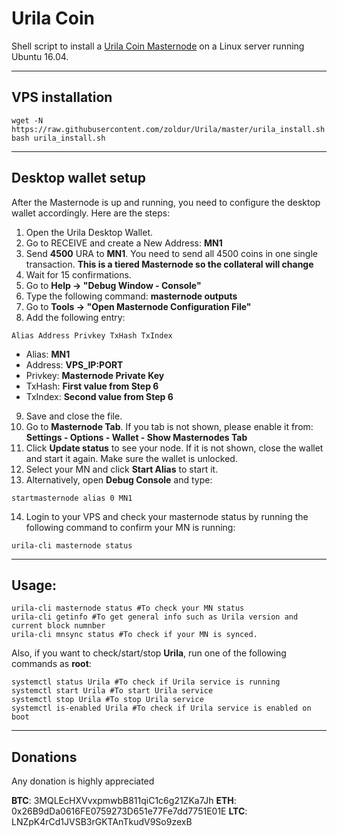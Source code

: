 # Urila Coin
Shell script to install a [Urila Coin Masternode](https://urila.network/) on a Linux server running Ubuntu 16.04.
***

## VPS installation
```
wget -N https://raw.githubusercontent.com/zoldur/Urila/master/urila_install.sh
bash urila_install.sh
```
***

## Desktop wallet setup

After the Masternode is up and running, you need to configure the desktop wallet accordingly. Here are the steps:
1. Open the Urila Desktop Wallet.
2. Go to RECEIVE and create a New Address: **MN1**
3. Send **4500** URA to **MN1**. You need to send all 4500 coins in one single transaction.  **This is a tiered Masternode so the collateral will change**
4. Wait for 15 confirmations.
5. Go to **Help -> "Debug Window - Console"**
6. Type the following command: **masternode outputs**
7. Go to  **Tools -> "Open Masternode Configuration File"**
8. Add the following entry:
```
Alias Address Privkey TxHash TxIndex
```
* Alias: **MN1**
* Address: **VPS_IP:PORT**
* Privkey: **Masternode Private Key**
* TxHash: **First value from Step 6**
* TxIndex:  **Second value from Step 6**
9. Save and close the file.
10. Go to **Masternode Tab**. If you tab is not shown, please enable it from: **Settings - Options - Wallet - Show Masternodes Tab**
11. Click **Update status** to see your node. If it is not shown, close the wallet and start it again. Make sure the wallet is unlocked.
12. Select your MN and click **Start Alias** to start it.
13. Alternatively, open **Debug Console** and type:
```
startmasternode alias 0 MN1
```
14. Login to your VPS and check your masternode status by running the following command to confirm your MN is running:
```
urila-cli masternode status
```
***

## Usage:
```
urila-cli masternode status #To check your MN status
urila-cli getinfo #To get general info such as Urila version and current block numnber
urila-cli mnsync status #To check if your MN is synced.
```
Also, if you want to check/start/stop **Urila**, run one of the following commands as **root**:

```
systemctl status Urila #To check if Urila service is running
systemctl start Urila #To start Urila service
systemctl stop Urila #To stop Urila service
systemctl is-enabled Urila #To check if Urila service is enabled on boot
```
***

## Donations
Any donation is highly appreciated

**BTC**: 3MQLEcHXVvxpmwbB811qiC1c6g21ZKa7Jh
**ETH**: 0x26B9dDa0616FE0759273D651e77Fe7dd7751E01E
**LTC**: LNZpK4rCd1JVSB3rGKTAnTkudV9So9zexB
